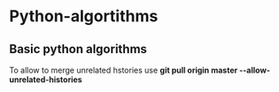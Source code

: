 # Python-algortithms
## Basic python algorithms
To allow to merge unrelated hstories use **git pull origin master --allow-unrelated-histories**